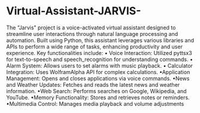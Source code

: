# Virtual-Assistant-JARVIS-
The "Jarvis" project is a voice-activated virtual assistant designed to streamline user interactions through natural language processing and automation. Built using Python, this assistant leverages various libraries and APIs to perform a wide range of tasks, enhancing productivity and user experience.
Key functionalities include:
• Voice Interaction: Utilized pyttsx3 for text-to-speech and speech_recognition for understanding commands.
• Alarm System: Allows users to set alarms with music playback.
• Calculator Integration: Uses WolframAlpha API for complex calculations.
•Application Management: Opens and closes applications via voice commands.
•News and Weather Updates: Fetches and reads the latest news and weather information.
•Web Search: Performs searches on Google, Wikipedia, and YouTube.
•Memory Functionality: Stores and retrieves notes or reminders.
•Multimedia Control: Manages media playback and volume adjustments
